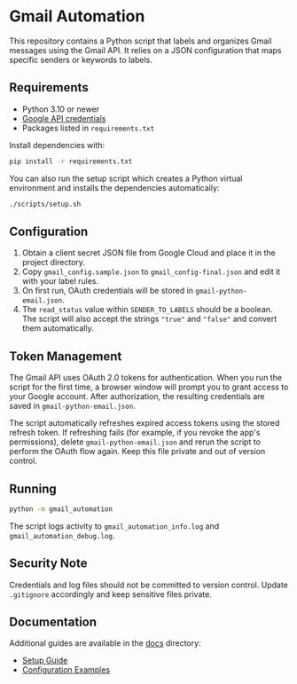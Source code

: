 # Gmail Automation

This repository contains a Python script that labels and organizes Gmail messages using the Gmail API. It relies on a JSON configuration that maps specific senders or keywords to labels.

## Requirements

- Python 3.10 or newer
- [Google API credentials](https://developers.google.com/gmail/api/quickstart/python)
- Packages listed in `requirements.txt`

Install dependencies with:

```bash
pip install -r requirements.txt
```

You can also run the setup script which creates a Python virtual environment
and installs the dependencies automatically:

```bash
./scripts/setup.sh
```

## Configuration

1. Obtain a client secret JSON file from Google Cloud and place it in the project directory.
2. Copy `gmail_config.sample.json` to `gmail_config-final.json` and edit it with your label rules.
3. On first run, OAuth credentials will be stored in `gmail-python-email.json`.
4. The `read_status` value within `SENDER_TO_LABELS` should be a boolean. The
   script will also accept the strings `"true"` and `"false"` and convert them
   automatically.

## Token Management

The Gmail API uses OAuth 2.0 tokens for authentication. When you run the script
for the first time, a browser window will prompt you to grant access to your
Google account. After authorization, the resulting credentials are saved in
`gmail-python-email.json`.

The script automatically refreshes expired access tokens using the stored
refresh token. If refreshing fails (for example, if you revoke the app's
permissions), delete `gmail-python-email.json` and rerun the script to perform
the OAuth flow again. Keep this file private and out of version control.

## Running

```bash
python -m gmail_automation
```

The script logs activity to `gmail_automation_info.log` and `gmail_automation_debug.log`.

## Security Note

Credentials and log files should not be committed to version control. Update `.gitignore` accordingly and keep sensitive files private.

## Documentation

Additional guides are available in the [docs](docs/) directory:

- [Setup Guide](docs/setup.md)
- [Configuration Examples](docs/configuration_examples.md)
